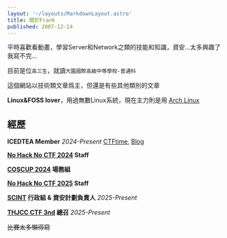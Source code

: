 ```yaml
---
layout: '~/layouts/MarkdownLayout.astro'
title: 關於Frank
published: 2007-12-14
---
```


平時喜歡看動畫，學習Server和Network之類的技能和知識，資安...太多興趣了我寫不完...  

目前是位<code>高三生</code>，就讀<code>大園國際高級中等學校-普通科</code>  

這個網站以技術類文章爲主，但還是有些其他類別的文章


**Linux&FOSS lover**，用過無數Linux系統，現在主力則是用 [Arch Linux](https://archlinux.org/)


## 經歷

**ICEDTEA Member** *2024-Present*  [CTFtime](https://ctftime.org/team/303514), [Blog](https://blog.ic3dt3a.org/)

**[No Hack No CTF 2024](https://discord.gg/gVxmuVEW6b) Staff**

**[COSCUP 2024](https://coscup.org) 場務組**

**[No Hack No CTF 2025](https://discord.gg/gVxmuVEW6b) Staff**

**[SCINT](https://scint.org) 行政組 & 資安計劃負責人** *2025-Present*

**[THJCC CTF 3nd](https://thjcc.scint.org) 總召** *2025-Present*

~~比賽太多懶得寫~~